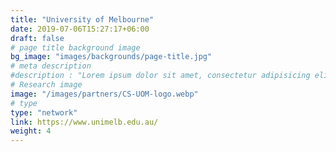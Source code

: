 ```yaml
---
title: "University of Melbourne"
date: 2019-07-06T15:27:17+06:00
draft: false
# page title background image
bg_image: "images/backgrounds/page-title.jpg"
# meta description
#description : "Lorem ipsum dolor sit amet, consectetur adipisicing elit, sed do eiusmod tempor incididunt ut labore. dolore magna aliqua. Ut enim ad minim veniam, quis nostrud."
# Research image
image: "/images/partners/CS-UOM-logo.webp"
# type
type: "network"
link: https://www.unimelb.edu.au/
weight: 4
---
```

